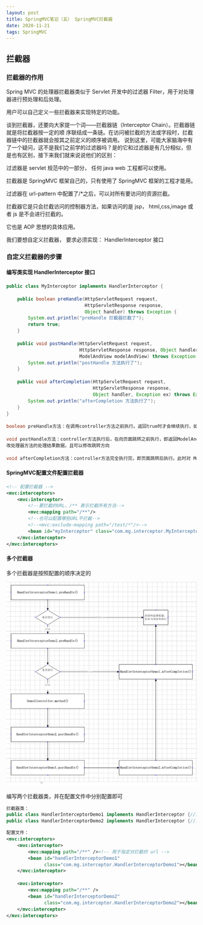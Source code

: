 ```yaml
---
layout: post
title: SpringMVC笔记（五） SpringMVC拦截器
date: 2020-11-21
tags: SpringMVC
---
```


## 拦截器

### 拦截器的作用 

Spring MVC 的处理器拦截器类似于 Servlet 开发中的过滤器 Filter，用于对处理器进行预处理和后处理。

用户可以自己定义一些拦截器来实现特定的功能。

谈到拦截器，还要向大家提一个词——拦截器链（Interceptor Chain）。拦截器链就是将拦截器按一定的顺
序联结成一条链。在访问被拦截的方法或字段时，拦截器链中的拦截器就会按其之前定义的顺序被调用。
说到这里，可能大家脑海中有了一个疑问，这不是我们之前学的过滤器吗？是的它和过滤器是有几分相似，但
是也有区别，接下来我们就来说说他们的区别：

过滤器是 servlet 规范中的一部分， 任何 java web 工程都可以使用。

拦截器是 SpringMVC 框架自己的，只有使用了 SpringMVC 框架的工程才能用。

过滤器在 url-pattern 中配置了/*之后，可以对所有要访问的资源拦截。

拦截器它是只会拦截访问的控制器方法，如果访问的是 jsp， html,css,image 或者 js 是不会进行拦截的。

它也是 AOP 思想的具体应用。

我们要想自定义拦截器， 要求必须实现： HandlerInterceptor 接口 

### 自定义拦截器的步骤 

#### 编写类实现 HandlerInterceptor 接口 

```java
public class MyInterceptor implements HandlerInterceptor {

    public boolean preHandle(HttpServletRequest request, 
                             HttpServletResponse response, 
                             Object handler) throws Exception {
        System.out.println("preHandle 拦截器拦截了");
        return true;
    }

    public void postHandle(HttpServletRequest request, 
                           HttpServletResponse response, Object handler, 
                           ModelAndView modelAndView) throws Exception {
        System.out.println("postHandle 方法执行了");
    }

    public void afterCompletion(HttpServletRequest request, 
                                HttpServletResponse response, 
                                Object handler, Exception ex) throws Exception {
        System.out.println("afterCompletion 方法执行了");
    }
}

boolean preHandle方法：在调用controller方法之前执行。返回true时才会继续执行，如果有下一个拦截器则执行下一个拦截器，如果没有拦截器了则执行控制器方法。返回false则不会往下执行。

void postHandle方法：controller方法执行后，在向页面跳转之前执行，即返回ModelAndView之前执行。该方法可以修
改处理器方法的处理结果数据，且可以修改跳转方向

void afterCompletion方法：controller方法完全执行完，即页面跳转后执行。此时对 ModelAndView 再操作也对响应无济于事。可以在该方法中进行一些资源清理的操作

```

#### SpringMVC配置文件配置拦截器 

```xml
<!-- 配置拦截器 -->
<mvc:interceptors>
    <mvc:interceptor>
        <!--要拦截的URL，/** 表示拦截所有方法-->
        <mvc:mapping path="/**"/>
        <!--也可以配置哪些URL不拦截-->
        <!--<mvc:exclude-mapping path="/test/*"/>-->
        <bean id="myInterceptor" class="com.mg.interceptor.MyInterceptor"></bean>
    </mvc:interceptor>
</mvc:interceptors>
```

#### 多个拦截器

多个拦截器是按照配置的顺序决定的 

![5](\images\posts\springmvc\5.jpg)

编写两个拦截器类，并在配置文件中分别配置即可

```java
拦截器类：
public class HandlerInterceptorDemo1 implements HandlerInterceptor {//三个方法}
public class HandlerInterceptorDemo2 implements HandlerInterceptor {//三个方法}
```

```xml
配置文件：
<mvc:interceptors>
    <mvc:interceptor>
        <mvc:mapping path="/**" /><!-- 用于指定对拦截的 url -->
        <bean id="handlerInterceptorDemo1"
              class="com.mg.interceptor.HandlerInterceptorDemo1"></bean>
    </mvc:interceptor>
    
    <mvc:interceptor>
        <mvc:mapping path="/**" />
        <bean id="handlerInterceptorDemo2"
              class="com.mg.interceptor.HandlerInterceptorDemo2"></bean>
    </mvc:interceptor>
</mvc:interceptors>
```

